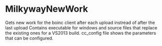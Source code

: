 # MilkywayNewWork
Gets new work for the boinc client after each upload instread of after the last upload
Contains executable for windows and source files that replace the existing ones for a VS2013 build.
cc_config file shows the parameters that can be configured.
